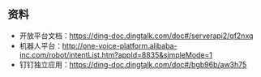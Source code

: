 ## 资料
- 开放平台文档：https://ding-doc.dingtalk.com/doc#/serverapi2/qf2nxq
- 机器人平台：http://one-voice-platform.alibaba-inc.com/robot/intentList.htm?appId=8835&simpleMode=1
- 钉钉独立应用：https://ding-doc.dingtalk.com/doc#/bgb96b/aw3h75
